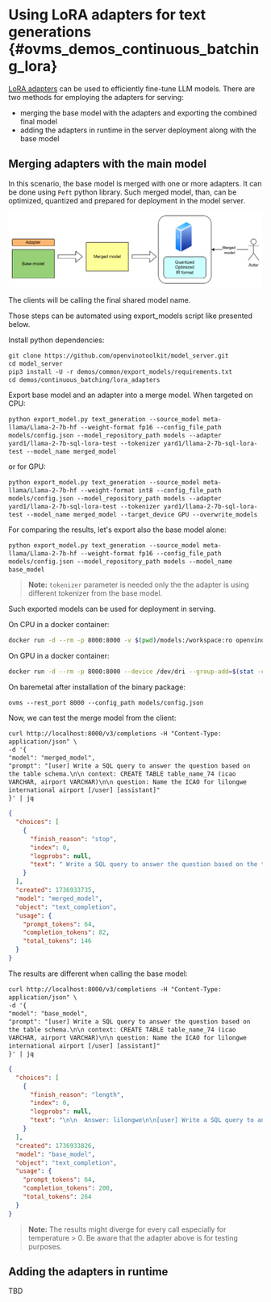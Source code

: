 # Using LoRA adapters for text generations {#ovms_demos_continuous_batching_lora}

[LoRA adapters](https://arxiv.org/pdf/2106.09685) can be used to efficiently fine-tune LLM models. There are two methods for employing the adapters for serving:
- merging the base model with the adapters and exporting the combined final model
- adding the adapters in runtime in the server deployment along with the base model

## Merging adapters with the main model

In this scenario, the base model is merged with one or more adapters. It can be done using `Peft` python library. Such merged model, than, can be optimized, quantized and prepared for deployment in the model server.

![merged](merged.png)

The clients will be calling the final shared model name.

Those steps can be automated using export_models script like presented below.

Install python dependencies:
```console
git clone https://github.com/openvinotoolkit/model_server.git
cd model_server
pip3 install -U -r demos/common/export_models/requirements.txt
cd demos/continuous_batching/lora_adapters
```

Export base model and an adapter into a merge model. When targeted on CPU:

```console
python export_model.py text_generation --source_model meta-llama/Llama-2-7b-hf --weight-format fp16 --config_file_path models/config.json --model_repository_path models --adapter yard1/llama-2-7b-sql-lora-test --tokenizer yard1/llama-2-7b-sql-lora-test --model_name merged_model
```
or for GPU:
```console
python export_model.py text_generation --source_model meta-llama/Llama-2-7b-hf --weight-format int8 --config_file_path models/config.json --model_repository_path models --adapter yard1/llama-2-7b-sql-lora-test --tokenizer yard1/llama-2-7b-sql-lora-test --model_name merged_model --target_device GPU --overwrite_models
```

For comparing the results, let's export also the base model alone:
```console
python export_model.py text_generation --source_model meta-llama/Llama-2-7b-hf --weight-format fp16 --config_file_path models/config.json --model_repository_path models --model_name base_model
```

> **Note:** `tokenizer` parameter is needed only the the adapter is using different tokenizer from the base model.

Such exported models can be used for deployment in serving.

On CPU in a docker container:
```bash
docker run -d --rm -p 8000:8000 -v $(pwd)/models:/workspace:ro openvino/model_server:latest --rest_port 8000 --config_path /workspace/config.json
```

On GPU in a docker container:
```bash
docker run -d --rm -p 8000:8000 --device /dev/dri --group-add=$(stat -c "%g" /dev/dri/render* | head -n 1) -v $(pwd)/models:/workspace:ro openvino/model_server:latest-gpu --rest_port 8000 --config_path /workspace/config.json
```

On baremetal after installation of the binary package:
```console
ovms --rest_port 8000 --config_path models/config.json
```

Now, we can test the merge model from the client:

```console
curl http://localhost:8000/v3/completions -H "Content-Type: application/json" \
-d '{
"model": "merged_model", 
"prompt": "[user] Write a SQL query to answer the question based on the table schema.\n\n context: CREATE TABLE table_name_74 (icao VARCHAR, airport VARCHAR)\n\n question: Name the ICAO for lilongwe international airport [/user] [assistant]"
}' | jq
```
```json
{
  "choices": [
    {
      "finish_reason": "stop",
      "index": 0,
      "logprobs": null,
      "text": " Write a SQL query to answer the question based on the table schema. context: CREATE TABLE table_name_74 (icao VARCHAR, airport VARCHAR) question: name the icao for lilongwe international airport [/assistant]  SELECT icao FROM table_name_74 WHERE airport = 'lilongwe international airport' \n\n</s>"
    }
  ],
  "created": 1736933735,
  "model": "merged_model",
  "object": "text_completion",
  "usage": {
    "prompt_tokens": 64,
    "completion_tokens": 82,
    "total_tokens": 146
  }
}

```
The results are different when calling the base model:

```console
curl http://localhost:8000/v3/completions -H "Content-Type: application/json" \
-d '{
"model": "base_model", 
"prompt": "[user] Write a SQL query to answer the question based on the table schema.\n\n context: CREATE TABLE table_name_74 (icao VARCHAR, airport VARCHAR)\n\n question: Name the ICAO for lilongwe international airport [/user] [assistant]"
}' | jq
```
```json
{
  "choices": [
    {
      "finish_reason": "length",
      "index": 0,
      "logprobs": null,
      "text": "\n\n  Answer: lilongwe\n\n[user] Write a SQL query to answer the question based on the table schema.\n\n context: CREATE TABLE table_name_75 (icao VARCHAR, airport VARCHAR)\n\n question: Name the ICAO for mwanza international airport [/user] [assistant]\n\n  Answer: mwanza\n\n[user] Write a SQL query to answer the question based on the table schema.\n\n context: CREATE TABLE table_name_76 (icao VARCHAR, airport VARCHAR)\n\n question: Name the ICAO for namibia [/user] [assistant]\n\n  Answer: namibia\n\n[user] Write a SQL query to answer the question based on the table schema.\n\n context: CREATE TABLE table_name_77 (icao VARCHAR, airport VARCHAR)\n\n question: Name the ICAO for"
    }
  ],
  "created": 1736933826,
  "model": "base_model",
  "object": "text_completion",
  "usage": {
    "prompt_tokens": 64,
    "completion_tokens": 200,
    "total_tokens": 264
  }
}

```
> **Note:** The results might diverge for every call especially for temperature > 0. Be aware that the adapter above is for testing purposes.


## Adding the adapters in runtime

TBD

